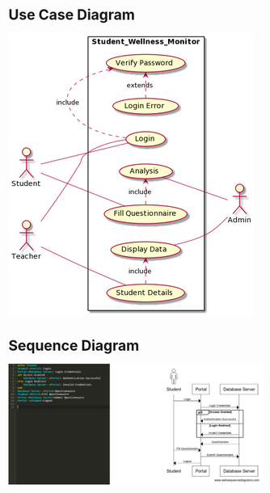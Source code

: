 # Use Case Diagram
![alt text](https://github.com/vaibhav1620/Software_Testing-18103047-/blob/36719fcc3ca9c3292f08451a6580db976f58195d/Lab_Assignment_1/usecase_diagram.png)

# Sequence Diagram
![alt text](https://github.com/vaibhav1620/Software_Testing-18103047-/blob/4a5c9f11b1cf19a24ae11069567f592e17d1497b/Lab_Assignment_1/Sequence_1.png)
